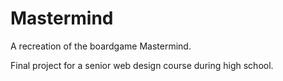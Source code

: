 # Mastermind
A recreation of the boardgame Mastermind.

Final project for a senior web design course during high school.
